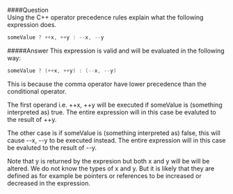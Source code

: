 ####Question  
Using the C++ operator precedence rules explain what the following expression does.  
```cpp
someValue ? ++x, ++y : --x, --y
```
#####Answer
This expression is valid and will be evaluated in the following way:
```cpp
someValue ? (++x, ++y) : (--x, --y)
```
This is because the comma operator have lower precedence than the conditional operator.  

The first operand i.e. ++x, ++y will be executed if someValue is (something interpreted as) true. The entire expression will in this case be evaluted to the result of ++y. 

The other case is if someValue is (something interpreted as) false, this will cause --x, --y to be executed instead. The entire expression will in this case be evaluted to the result of --y.  

Note that y is returned by the expresion but both x and y will be will be altered. We do not know the types of x and y. But it is likely that they are defined as for example be pointers or references to be increased or decreased in the expression.   
